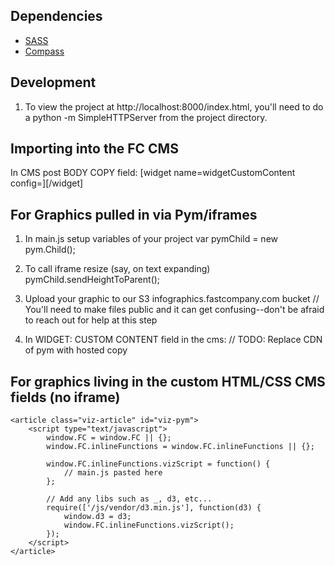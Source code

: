 ## Dependencies

* [SASS](http://sass-lang.com/install)
* [Compass](http://compass-style.org/install/)

## Development

1. To view the project at http://localhost:8000/index.html, you'll need to do a python -m SimpleHTTPServer from the project directory.


## Importing into the FC CMS
In CMS post BODY COPY field:
[widget name=widgetCustomContent config=][/widget]


## For Graphics pulled in via Pym/iframes

1. In main.js setup variables of your project
var pymChild = new pym.Child();

2. To call iframe resize (say, on text expanding)
pymChild.sendHeightToParent();

3. Upload your graphic to our S3 infographics.fastcompany.com bucket
// You'll need to make files public and it can get confusing--don't be afraid to reach out for help at this step

4. In WIDGET: CUSTOM CONTENT field in the cms:
// TODO: Replace CDN of pym with hosted copy
<div class="viz-article" id="viz-pym">
	<script>
		// var graphicURL = "URL OF YOUR GRAPHIC FROM http://infographics.fastcompany.com/";
		$.getScript("https://cdn.rawgit.com/nprapps/pym.js/master/src/pym.js", function(){
		    pym.Parent('viz-pym', graphicURL, {});
		 });
	</script>
</div>





## For graphics living in the custom HTML/CSS CMS fields (no iframe)

```
<article class="viz-article" id="viz-pym">
	<script type="text/javascript">
		window.FC = window.FC || {};
		window.FC.inlineFunctions = window.FC.inlineFunctions || {};

		window.FC.inlineFunctions.vizScript = function() {
			// main.js pasted here
		};

		// Add any libs such as _, d3, etc...
		require(['/js/vendor/d3.min.js'], function(d3) {
			window.d3 = d3;
			window.FC.inlineFunctions.vizScript();
		});
	</script>
</article>
```
